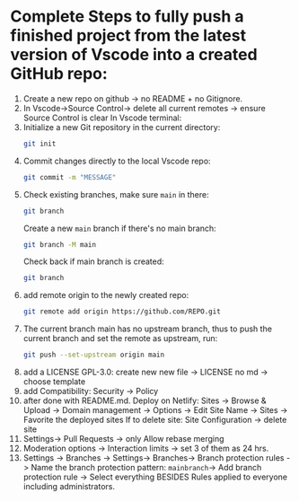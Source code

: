 # Complete Steps to fully push a finished project from the latest version of Vscode into a created GitHub repo:
1. Create a new repo on github  -> no README + no Gitignore.
2. In Vscode->Source Control-> delete all current remotes -> ensure Source Control is clear 
   In Vscode terminal:
3. Initialize a new Git repository in the current directory: 
   ```bash
   git init 
   ```
4. Commit changes directly to the local Vscode repo:
   ```bash
   git commit -m "MESSAGE"
   ```
5. Check existing branches, make sure `main` in there:
   ```bash
   git branch
   ```
   Create a new `main` branch if there's no main branch:
   ```bash
   git branch -M main
   ```
   Check back if main branch is created:
   ```bash
   git branch
   ```
7. add remote origin to the newly created repo:
   ```bash
   git remote add origin https://github.com/REPO.git
   ```
8. The current branch main has no upstream branch, thus to push the current branch and set the remote as upstream, run:
   ```bash
   git push --set-upstream origin main
   ```
9. add a LICENSE GPL-3.0: create new new file -> LICENSE no md -> choose template
10. add Compatibility: Security -> Policy
11. after done with README.md. Deploy on Netlify: Sites -> Browse & Upload -> Domain management -> Options -> Edit Site Name -> Sites -> Favorite the deployed sites
    If to delete site: Site Configuration -> delete site
12. Settings-> Pull Requests -> only Allow rebase merging
13. Moderation options -> Interaction limits -> set 3 of them as 24 hrs.
14. Settings -> Branches -> Settings-> Branches->
Branch protection rules -> Name the branch protection pattern: `mainbranch`-> Add branch protection rule -> Select everything BESIDES Rules applied to
everyone including administrators.
